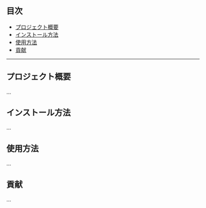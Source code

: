 ## 目次
- [プロジェクト概要](#プロジェクト概要)
- [インストール方法](#インストール方法)
- [使用方法](#使用方法)
- [貢献](#貢献)

***

## プロジェクト概要

...

## インストール方法

...

## 使用方法

...

## 貢献

...
